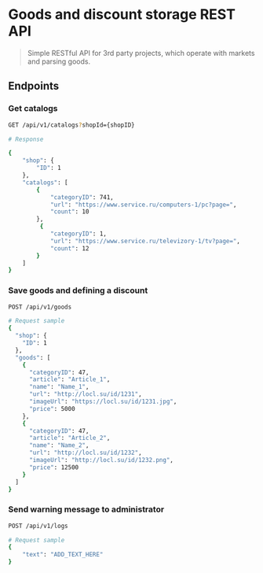
# Goods and discount storage REST API

> Simple RESTful API for 3rd party projects, which operate with markets and parsing goods.


## Endpoints

### Get catalogs
``` bash
GET /api/v1/catalogs?shopId={shopID}

# Response

{
    "shop": {
        "ID": 1
    },
    "catalogs": [
        {
            "categoryID": 741,
            "url": "https://www.service.ru/computers-1/pc?page=",
            "count": 10
        },
         {
            "categoryID": 1,
            "url": "https://www.service.ru/televizory-1/tv?page=",
            "count": 12
        }
    ]
}
```

### Save goods and defining a discount

``` bash
POST /api/v1/goods

# Request sample
{
  "shop": {
    "ID": 1
  },
  "goods": [
    {
      "categoryID": 47,
      "article": "Article_1",
      "name": "Name_1",
      "url": "http://locl.su/id/1231",
      "imageUrl": "https://locl.su/id/1231.jpg",
      "price": 5000
    },
    {
      "categoryID": 47,
      "article": "Article_2",
      "name": "Name_2",
      "url": "http://locl.su/id/1232",
      "imageUrl": "http://locl.su/id/1232.png",
      "price": 12500
    }
  ]
}
```

### Send warning message to administrator
``` bash
POST /api/v1/logs

# Request sample
{
    "text": "ADD_TEXT_HERE"
}

```

